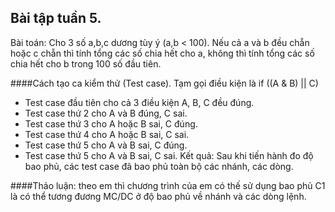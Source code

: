 ## Bài tập tuần 5.

Bài toán: Cho 3 số a,b,c dương tùy ý (a,b < 100). Nếu cả a và b đều chẵn hoặc c chẵn thì tính tổng các số chia hết cho a, không thì tính tổng các số chia hết cho b trong 100 số đầu tiên.

####Cách tạo ca kiểm thử (Test case).
Tạm gọi điều kiện là if ((A & B) || C)
 - Test case đầu tiên cho cả 3 điều kiện A, B, C đều đúng.
 - Test case thứ 2 cho A và B đúng, C sai.
 - Test case thứ 3 cho A hoặc B sai, C đúng.
 - Test case thứ 4 cho A hoặc B sai, C sai.
 - Test case thứ 5 cho A và B sai, C đúng.
 - Test case thứ 5 cho A và B sai, C sai.
Kết quả: Sau khi tiến hành đo độ bao phủ, các test case đã bao phủ toàn bộ các nhánh, các dòng.

####Thảo luận: theo em thì  chương trình của em có thế sử dụng bao phủ C1 là có thể tương đương MC/DC ở độ bao phủ về nhánh và các dòng lệnh.
